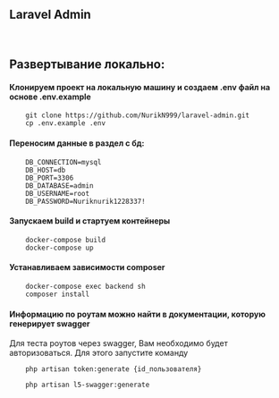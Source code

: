 
## Laravel Admin

<br>

## Развертывание локально:

#### Клонируем проект на локальную машину и создаем .env файл на основе .env.example

```code
    git clone https://github.com/NurikN999/laravel-admin.git
    cp .env.example .env
```

#### Переносим данные в раздел с бд:
```code
    DB_CONNECTION=mysql
    DB_HOST=db
    DB_PORT=3306
    DB_DATABASE=admin
    DB_USERNAME=root
    DB_PASSWORD=Nuriknurik1228337!
```

#### Запускаем build и стартуем контейнеры
```code
    docker-compose build
    docker-compose up
```

#### Устанавливаем зависимости composer
```code
    docker-compose exec backend sh 
    composer install
```

#### Информацию по роутам можно найти в документации, которую генерирует swagger

Для теста роутов через swagger, Вам необходимо будет авторизоваться. Для этого запустите команду 
```code 
    php artisan token:generate {id_пользователя}
```

```code
    php artisan l5-swagger:generate
```


